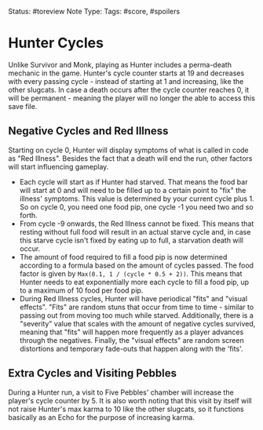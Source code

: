 Status: #toreview 
Note Type: 
Tags: #score, #spoilers 

# Hunter Cycles
Unlike Survivor and Monk, playing as Hunter includes a perma-death mechanic in the game. Hunter's cycle counter starts at 19 and decreases with every passing cycle - instead of starting at 1 and increasing, like the other slugcats. In case a death occurs after the cycle counter reaches 0, it will be permanent - meaning the player will no longer the able to access this save file.

## Negative Cycles and Red Illness
Starting on cycle 0, Hunter will display symptoms of what is called in code as "Red Illness". Besides the fact that a death will end the run, other factors will start influencing gameplay.
- Each cycle will start as if Hunter had starved. That means the food bar will start at 0 and will need to be filled up to a certain point to "fix" the illness' symptoms. This value is determined by your current cycle plus 1. So on cycle 0, you need one food pip, one cycle -1 you need two and so forth.
- From cycle -9 onwards, the Red Illness cannot be fixed. This means that resting without full food will result in an actual starve cycle and, in case this starve cycle isn't fixed by eating up to full, a starvation death will occur.
- The amount of food required to fill a food pip is now determined according to a formula based on the amount of cycles passed. The food factor is given by `Max(0.1, 1 / (cycle * 0.5 + 2))`. This means that Hunter needs to eat exponentially more each cycle to fill a food pip, up to a maximum of 10 food per food pip.
- During Red Illness cycles, Hunter will have periodical "fits" and "visual effects". "Fits" are random stuns that occur from time to time - similar to passing out from moving too much while starved. Additionally, there is a "severity" value that scales with the amount of negative cycles survived, meaning that "fits" will happen more frequently as a player advances through the negatives. Finally, the "visual effects" are random screen distortions and temporary fade-outs that happen along with the 'fits'.

## Extra Cycles and Visiting Pebbles
During a Hunter run, a visit to Five Pebbles' chamber will increase the player's cycle counter by 5. It is also worth noting that this visit by itself will not raise Hunter's max karma to 10 like the other slugcats, so it functions basically as an Echo for the purpose of increasing karma.